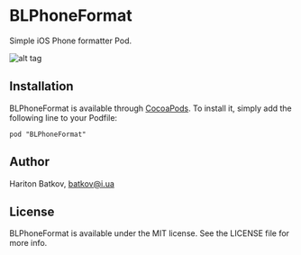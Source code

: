 # BLPhoneFormat
Simple iOS Phone formatter Pod.

![alt tag](https://github.com/batkov/BLPhoneFormat/master/Screenshots/BLPhoneFormat.gif)

## Installation

BLPhoneFormat is available through [CocoaPods](http://cocoapods.org). To install
it, simply add the following line to your Podfile:

    pod "BLPhoneFormat"

## Author

Hariton Batkov, batkov@i.ua

## License

BLPhoneFormat is available under the MIT license. See the LICENSE file for more info.
